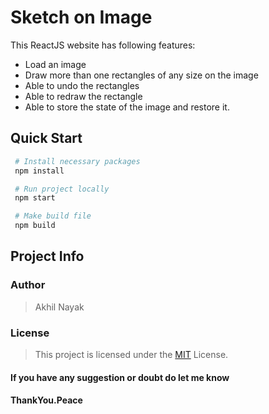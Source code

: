# Sketch on Image

This ReactJS website has following features:

- Load an image
- Draw more than one rectangles of any size on the image
- Able to undo the rectangles
- Able to redraw the rectangle
- Able to store the state of the image and restore it.

## Quick Start

```bash
 # Install necessary packages
 npm install

 # Run project locally
 npm start

 # Make build file
 npm build
```

## Project Info

### Author

> Akhil Nayak

### License

> This project is licensed under the [MIT](https://choosealicense.com/licenses/mit/) License.

#### If you have any suggestion or doubt do let me know

#### ThankYou.Peace
